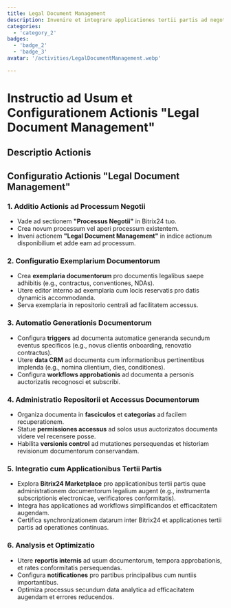 ```yaml
---
title: Legal Document Management
description: Invenire et integrare applicationes tertii partis ad negotium tuum augendum.
categories: 
  - 'category_2'
badges: 
  - 'badge_2'
  - 'badge_3'
avatar: '/activities/LegalDocumentManagement.webp'

---
```

# Instructio ad Usum et Configurationem Actionis "Legal Document Management"

## Descriptio Actionis

## **Configuratio Actionis "Legal Document Management"**

### 1. Additio Actionis ad Processum Negotii
- Vade ad sectionem **"Processus Negotii"** in Bitrix24 tuo.
- Crea novum processum vel aperi processum existentem.
- Inveni actionem **"Legal Document Management"** in indice actionum disponibilium et adde eam ad processum.

### 2. Configuratio Exemplarium Documentorum
- Crea **exemplaria documentorum** pro documentis legalibus saepe adhibitis (e.g., contractus, conventiones, NDAs).
- Utere editor interno ad exemplaria cum locis reservatis pro datis dynamicis accommodanda.
- Serva exemplaria in repositorio centrali ad facilitatem accessus.

### 3. Automatio Generationis Documentorum
- Configura **triggers** ad documenta automatice generanda secundum eventus specificos (e.g., novus clientis onboarding, renovatio contractus).
- Utere **data CRM** ad documenta cum informationibus pertinentibus implenda (e.g., nomina clientium, dies, conditiones).
- Configura **workflows approbationis** ad documenta a personis auctorizatis recognosci et subscribi.

### 4. Administratio Repositorii et Accessus Documentorum
- Organiza documenta in **fasciculos** et **categorias** ad facilem recuperationem.
- Statue **permissiones accessus** ad solos usus auctorizatos documenta videre vel recensere posse.
- Habilita **versionis control** ad mutationes persequendas et historiam revisionum documentorum conservandam.

### 5. Integratio cum Applicationibus Tertii Partis
- Explora **Bitrix24 Marketplace** pro applicationibus tertii partis quae administrationem documentorum legalium augent (e.g., instrumenta subscriptionis electronicae, verificatores conformitatis).
- Integra has applicationes ad workflows simplificandos et efficacitatem augendam.
- Certifica synchronizationem datarum inter Bitrix24 et applicationes tertii partis ad operationes continuas.

### 6. Analysis et Optimizatio
- Utere **reportis internis** ad usum documentorum, tempora approbationis, et rates conformitatis persequendas.
- Configura **notificationes** pro partibus principalibus cum nuntiis importantibus.
- Optimiza processus secundum data analytica ad efficacitatem augendam et errores reducendos.